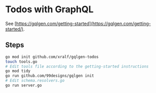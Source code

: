 # Todos with GraphQL

See [https://gqlgen.com/getting-started](https://gqlgen.com/getting-started/).

## Steps

```sh
go mod init github.com/xralf/gqlgen-todos
touch tools.go
# Edit tools file according to the getting-started instructions
go mod tidy
go run github.com/99designs/gqlgen init
# Edit schema.resolvers.go
go run server.go
```
